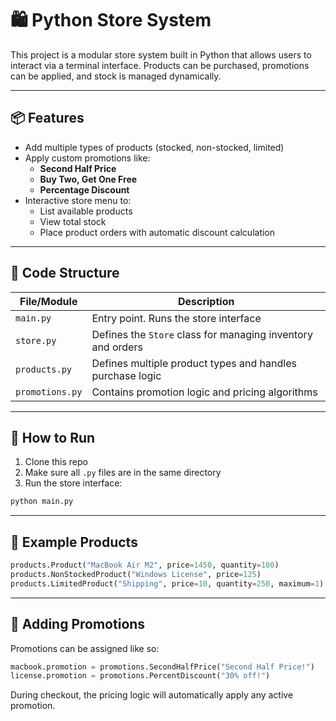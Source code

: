 # 🛍️ Python Store System

This project is a modular store system built in Python that allows users to interact via a terminal interface. Products can be purchased, promotions can be applied, and stock is managed dynamically.

---

## 📦 Features

- Add multiple types of products (stocked, non-stocked, limited)
- Apply custom promotions like:
  - **Second Half Price**
  - **Buy Two, Get One Free**
  - **Percentage Discount**
- Interactive store menu to:
  - List available products
  - View total stock
  - Place product orders with automatic discount calculation

---

## 🧩 Code Structure

| File/Module     | Description                                      |
|----------------|--------------------------------------------------|
| `main.py`       | Entry point. Runs the store interface           |
| `store.py`      | Defines the `Store` class for managing inventory and orders |
| `products.py`   | Defines multiple product types and handles purchase logic |
| `promotions.py` | Contains promotion logic and pricing algorithms |

---

## 🚀 How to Run

1. Clone this repo
2. Make sure all `.py` files are in the same directory
3. Run the store interface:

```bash
python main.py
```

---

## 🎁 Example Products

```python
products.Product("MacBook Air M2", price=1450, quantity=100)
products.NonStockedProduct("Windows License", price=125)
products.LimitedProduct("Shipping", price=10, quantity=250, maximum=1)
```

---

## 🔖 Adding Promotions

Promotions can be assigned like so:

```python
macbook.promotion = promotions.SecondHalfPrice("Second Half Price!")
license.promotion = promotions.PercentDiscount("30% off!")
```

During checkout, the pricing logic will automatically apply any active promotion.
